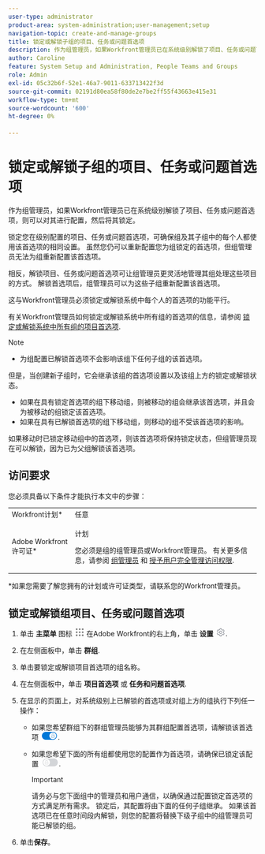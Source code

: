 ```yaml
---
user-type: administrator
product-area: system-administration;user-management;setup
navigation-topic: create-and-manage-groups
title: 锁定或解锁子组的项目、任务或问题首选项
description: 作为组管理员，如果Workfront管理员已在系统级别解锁了项目、任务或问题首选项，则可以对其进行配置，然后将其锁定。
author: Caroline
feature: System Setup and Administration, People Teams and Groups
role: Admin
exl-id: 05c32b6f-52e1-46a7-9011-633713422f3d
source-git-commit: 02191d80ea58f80de2e7be2ff55f43663e415e31
workflow-type: tm+mt
source-wordcount: '600'
ht-degree: 0%

---
```


# 锁定或解锁子组的项目、任务或问题首选项

作为组管理员，如果Workfront管理员已在系统级别解锁了项目、任务或问题首选项，则可以对其进行配置，然后将其锁定。

锁定您在级别配置的项目、任务或问题首选项，可确保组及其子组中的每个人都使用该首选项的相同设置。 虽然您仍可以重新配置您为组锁定的首选项，但组管理员无法为组重新配置该首选项。

相反，解锁项目、任务或问题首选项可让组管理员更灵活地管理其组处理这些项目的方式。 解锁首选项后，组管理员可以为这些子组重新配置该首选项。

这与Workfront管理员必须锁定或解锁系统中每个人的首选项的功能平行。

有关Workfront管理员如何锁定或解锁系统中所有组的首选项的信息，请参阅 [锁定或解锁系统中所有组的项目首选项](../../../administration-and-setup/set-up-workfront/configure-system-defaults/lock-or-unlock-project-preferences-for-groups-system.md).

<!--
<p data-mc-conditions="QuicksilverOrClassic.Draft mode">Unlike other Lock/Unlock articles that start just like this one, we need the steps here. In other areas, the lock/unlock step is part of the article about setting preferences or creating statuses.</p>
-->

>[!NOTE]
>
>* 为组配置已解锁首选项不会影响该组下任何子组的该首选项。
>
>  但是，当创建新子组时，它会继承该组的首选项设置以及该组上方的锁定或解锁状态。
>
>* 如果在具有锁定首选项的组下移动组，则被移动的组会继承该首选项，并且会为被移动的组锁定该首选项。
>* 如果在具有已解锁首选项的组下移动组，则移动的组不受该首选项的影响。
>
>  如果移动时已锁定移动组中的首选项，则该首选项将保持锁定状态，但组管理员现在可以解锁，因为已为父组解锁该首选项。

## 访问要求

您必须具备以下条件才能执行本文中的步骤：

<table style="table-layout:auto"> 
 <col> 
 <col> 
 <tbody> 
  <tr> 
   <td role="rowheader">Workfront计划*</td> 
   <td>任意</td> 
  </tr> 
  <tr> 
   <td role="rowheader">Adobe Workfront许可证*</td> 
   <td> <p>计划 </p> <p>您必须是组的组管理员或Workfront管理员。 有关更多信息，请参阅 <a href="../../../administration-and-setup/manage-groups/group-roles/group-administrators.md" class="MCXref xref">组管理员</a> 和 <a href="../../../administration-and-setup/add-users/configure-and-grant-access/grant-a-user-full-administrative-access.md" class="MCXref xref">授予用户完全管理访问权限</a>.</p> </td> 
  </tr> 
 </tbody> 
</table>

&#42;如果您需要了解您拥有的计划或许可证类型，请联系您的Workfront管理员。

## 锁定或解锁组项目、任务或问题首选项

1. 单击 **主菜单** 图标 ![](assets/main-menu-icon.png) 在Adobe Workfront的右上角，单击 **设置** ![](assets/gear-icon-settings.png).

1. 在左侧面板中，单击 **群组**.
1. 单击要锁定或解锁项目首选项的组名称。
1. 在左侧面板中，单击 **项目首选项** 或 **任务和问题首选项**.

1. 在显示的页面上，对系统级别上已解锁的首选项或对组上方的组执行下列任一操作：

   * 如果您希望群组下的群组管理员能够为其群组配置首选项，请解锁该首选项 ![](assets/unlock-toggle-button.png).
   * 如果您希望下面的所有组都使用您的配置作为首选项，请确保已锁定该配置 ![](assets/lock-toggle-button.png).

      >[!IMPORTANT]
      >
      >请务必与您下面组中的管理员和用户通信，以确保通过配置锁定首选项的方式满足所有需求。 锁定后，其配置将由下面的任何子组继承。 如果该首选项已在任意时间段内解锁，则您的配置将替换下级子组中的组管理员可能已解锁的组。

1. 单击&#x200B;**保存**。
